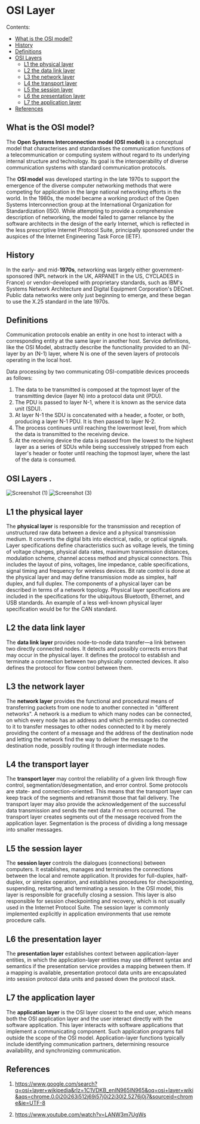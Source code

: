 # OSI Layer
Contents:
- [What is the OSI model?](#what-is-the-osi-model)
- [History](#History)
- [Definitions](#Definitions)
- [OSI Layers](#OSI-Layers)
   - [L1 the physical layer](#l1-the-physical-layer)
   - [L2 the data link layer](#l2-the-data-link-layer)
   - [L3 the network layer](#l3-the-network-layer)
   - [L4 the transport layer](#l4-the-transport-layer)
   - [L5 the session layer](#l5-the-session-layer)
   - [L6 the presentation layer](#l6-the-presentation-layer)
   - [L7 the application layer](#l7-the-application-layer)
- [References](#References)

## What is the OSI model?

The **Open Systems Interconnection model (OSI model)** is a conceptual model that characterises and standardises the communication functions of a telecommunication or computing system without regard to its underlying internal structure and technology. Its goal is the interoperability of diverse communication systems with standard communication protocols.

The **OSI model** was developed starting in the late 1970s to support the emergence of the diverse computer networking methods that were competing for application in the large national networking efforts in the world. In the 1980s, the model became a working product of the Open Systems Interconnection group at the International Organization for Standardization (ISO). While attempting to provide a comprehensive description of networking, the model failed to garner reliance by the software architects in the design of the early Internet, which is reflected in the less prescriptive Internet Protocol Suite, principally sponsored under the auspices of the Internet Engineering Task Force (IETF).

## History

In the early- and mid-**1970s**, networking was largely either government-sponsored (NPL network in the UK, ARPANET in the US, CYCLADES in France) or vendor-developed with proprietary standards, such as IBM's Systems Network Architecture and Digital Equipment Corporation's DECnet. Public data networks were only just beginning to emerge, and these began to use the X.25 standard in the late 1970s.

## Definitions

Communication protocols enable an entity in one host to interact with a corresponding entity at the same layer in another host. Service definitions, like the OSI Model, abstractly describe the functionality provided to an (N)-layer by an (N-1) layer, where N is one of the seven layers of protocols operating in the local host.

Data processing by two communicating OSI-compatible devices proceeds as follows:
1. The data to be transmitted is composed at the topmost layer of the transmitting device (layer N) into a protocol data unit (PDU).
2. The PDU is passed to layer N-1, where it is known as the service data unit (SDU).
3. At layer N-1 the SDU is concatenated with a header, a footer, or both, producing a layer N-1 PDU. It is then passed to layer N-2.
4. The process continues until reaching the lowermost level, from which the data is transmitted to the receiving device.
5. At the receiving device the data is passed from the lowest to the highest layer as a series of SDUs while being successively stripped    from each layer's header or footer until reaching the topmost layer, where the last of the data is consumed.


## OSI Layers                                         .

![Screenshot (1)](https://user-images.githubusercontent.com/88364921/128641615-a68dfda2-f5ad-41c4-9075-44252deeb036.png)
![Screenshot (3)](https://user-images.githubusercontent.com/88364921/128641627-1590d970-1c06-4388-9db7-bb653e9ae1a4.png) 

## L1 the physical layer

The **physical layer** is responsible for the transmission and reception of unstructured raw data between a device and a physical transmission medium. It converts the digital bits into electrical, radio, or optical signals. Layer specifications define characteristics such as voltage levels, the timing of voltage changes, physical data rates, maximum transmission distances, modulation scheme, channel access method and physical connectors. This includes the layout of pins, voltages, line impedance, cable specifications, signal timing and frequency for wireless devices. Bit rate control is done at the physical layer and may define transmission mode as simplex, half duplex, and full duplex. The components of a physical layer can be described in terms of a network topology. Physical layer specifications are included in the specifications for the ubiquitous Bluetooth, Ethernet, and USB standards. An example of a less well-known physical layer specification would be for the CAN standard.

## L2 the data link layer

The **data link layer** provides node-to-node data transfer—a link between two directly connected nodes. It detects and possibly corrects errors that may occur in the physical layer. It defines the protocol to establish and terminate a connection between two physically connected devices. It also defines the protocol for flow control between them.

## L3 the network layer

The **network layer** provides the functional and procedural means of transferring packets from one node to another connected in "different networks". A network is a medium to which many nodes can be connected, on which every node has an address and which permits nodes connected to it to transfer messages to other nodes connected to it by merely providing the content of a message and the address of the destination node and letting the network find the way to deliver the message to the destination node, possibly routing it through intermediate nodes.

## L4 the transport layer

The **transport layer** may control the reliability of a given link through flow control, segmentation/desegmentation, and error control. Some protocols are state- and connection-oriented. This means that the transport layer can keep track of the segments and retransmit those that fail delivery. The transport layer may also provide the acknowledgement of the successful data transmission and sends the next data if no errors occurred. The transport layer creates segments out of the message received from the application layer. Segmentation is the process of dividing a long message into smaller messages.

## L5 the session layer

The **session layer** controls the dialogues (connections) between computers. It establishes, manages and terminates the connections between the local and remote application. It provides for full-duplex, half-duplex, or simplex operation, and establishes procedures for checkpointing, suspending, restarting, and terminating a session. In the OSI model, this layer is responsible for gracefully closing a session. This layer is also responsible for session checkpointing and recovery, which is not usually used in the Internet Protocol Suite. The session layer is commonly implemented explicitly in application environments that use remote procedure calls.

## L6 the presentation layer

The **presentation layer** establishes context between application-layer entities, in which the application-layer entities may use different syntax and semantics if the presentation service provides a mapping between them. If a mapping is available, presentation protocol data units are encapsulated into session protocol data units and passed down the protocol stack.

## L7 the application layer

The **application layer** is the OSI layer closest to the end user, which means both the OSI application layer and the user interact directly with the software application. This layer interacts with software applications that implement a communicating component. Such application programs fall outside the scope of the OSI model. Application-layer functions typically include identifying communication partners, determining resource availability, and synchronizing communication.

## References

1. https://www.google.com/search?q=osi+layer+wikipedia&rlz=1C1VDKB_enIN965IN965&oq=osi+layer+wiki&aqs=chrome.0.0i20i263i512j69i57j0i22i30l2.5276j0j7&sourceid=chrome&ie=UTF-8

2. https://www.youtube.com/watch?v=LANW3m7UgWs
